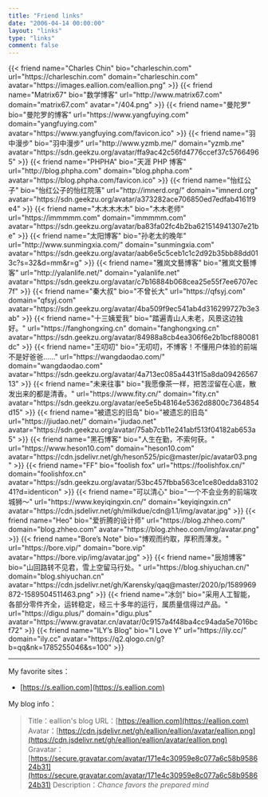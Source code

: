```yaml
---
title: "Friend links"
date: "2006-04-14 00:00:00"
layout: "links"
type: "links"
comment: false
---
```


<div class="links">
{{< friend name="Charles Chin" bio="charleschin.com" url="https://charleschin.com" domain="charleschin.com" avatar="https://images.eallion.com/eallion.png" >}}
{{< friend name="Matrix67" bio="数学博客" url="http://www.matrix67.com" domain="matrix67.com" avatar="/404.png" >}}
{{< friend name="曼陀罗" bio="曼陀罗的博客" url="https://www.yangfuying.com" domain="yangfuying.com" avatar="https://www.yangfuying.com/favicon.ico" >}}
{{< friend name="羽中漫步" bio="羽中漫步" url="http://www.yzmb.me/" domain="yzmb.me" avatar="https://sdn.geekzu.org/avatar/ffa9ac42c56fd4776ccef37c57664965" >}}
{{< friend name="PHPHA" bio="天涯 PHP 博客" url="http://blog.phpha.com" domain="blog.phpha.com" avatar="https://blog.phpha.com/favicon.ico" >}}
{{< friend name="怡红公子" bio="怡红公子的怡红院落" url="http://imnerd.org/" domain="imnerd.org" avatar="https://sdn.geekzu.org/avatar/a373282ace706850ed7edfab4161f9e4" >}}
{{< friend name="木木木木木" bio="木木老师" url="https://immmmm.com" domain="immmmm.com" avatar="https://sdn.geekzu.org/avatar/ba83fa02fc4b2ba621514941307e21be" >}}
{{< friend name="太阳博客" bio="孙老太的晚年" url="http://www.sunmingxia.com/" domain="sunmingxia.com" avatar="https://sdn.geekzu.org/avatar/aab6e5c5ceb1c1c2d92b35bb88dd013c?s=32&d=mm&r=g" >}}
{{< friend name="雅岚文藝博客" bio="雅岚文藝博客" url="http://yalanlife.net/" domain="yalanlife.net" avatar="https://sdn.geekzu.org/avatar/c7b16884b068cea25e55f7ee6707ec7f" >}}
{{< friend name="秦大叔" bio="不曾长大" url="https://qfsyj.com" domain="qfsyj.com" avatar="https://sdn.geekzu.org/avatar/4ba509f9ec541ab4d316299727b3e3ab" >}}
{{< friend name="十三姨爱我" bio="踏遍青山人未老，风景这边独好。" url="https://fanghongxing.cn" domain="fanghongxing.cn" avatar="https://sdn.geekzu.org/avatar/84988a8cb4ea306f6e2b1bcf880081dc" >}}
{{< friend name="王叨叨" bio="无叨叨，不博客！不懂用户体验的前端不是好爸爸……" url="https://wangdaodao.com/" domain="wangdaodao.com" avatar="https://sdn.geekzu.org/avatar/4a713ec085a4431f15a8da0942656713" >}}
{{< friend name="未来往事" bio="我愿像茶一样，把苦涩留在心底，散发出来的都是清香。" url="https://www.fity.cn/" domain="fity.cn" avatar="https://sdn.geekzu.org/avatar/ee5e5b48164e5362d8800c7364854d15" >}}
{{< friend name="被遗忘的旧岛" bio="被遗忘的旧岛" url="https://jiudao.net/" domain="jiudao.net" avatar="https://sdn.geekzu.org/avatar/75ab7cb11e241abf513f04182ab653a5" >}}
{{< friend name="黑石博客" bio="人生在勤，不索何获。" url="https://www.heson10.com" domain="heson10.com" avatar="https://cdn.jsdelivr.net/gh/heson525/pic@master/pic/avatar03.png" >}}
{{< friend name="FF" bio="foolish fox" url="https://foolishfox.cn/" domain="foolishfox.cn" avatar="https://sdn.geekzu.org/avatar/53bc457fbba563ce1ce80edda8310241?d=identicon" >}}
{{< friend name="可以清心" bio="一个不会业务的前端攻城狮～" url="https://www.keyiqingxin.cn/" domain="keyiqingxin.cn" avatar="https://cdn.jsdelivr.net/gh/milkdue/cdn@1.1/img/avatar.jpg" >}}
{{< friend name="Heo" bio="爱折腾的设计师" url="https://blog.zhheo.com/" domain="blog.zhheo.com" avatar="https://blog.zhheo.com/img/avatar.png" >}}
{{< friend name="Bore’s Note" bio="博观而约取，厚积而薄发。" url="https://bore.vip/" domain="bore.vip" avatar="https://bore.vip/img/avatar.jpg" >}}
{{< friend name="辰旭博客" bio="山回路转不见君，雪上空留马行处。" url="https://blog.shiyuchan.cn/" domain="blog.shiyuchan.cn" avatar="https://cdn.jsdelivr.net/gh/Karensky/qaq@master/2020/p/1589969872-1589504511463.png" >}}
{{< friend name="冰剑" bio="采用人工智能，各部分零件齐全，运转稳定，经三十多年的运行，属质量信得过产品。" url="https://digu.plus/" domain="digu.plus" avatar="https://www.gravatar.cn/avatar/0c9157a4f48ba4cc94ada5e7016bcf72" >}}
{{< friend name="ILY’s Blog" bio="I Love Y" url="https://ily.cc/" domain="ily.cc" avatar="https://q2.qlogo.cn/g?b=qq&nk=1785255046&s=100" >}}
</div>

---

My favorite sites：

- [https://s.eallion.com](https://s.eallion.com)

My blog info：

> Title：eallion's blog
> URL：[https://eallion.com](https://eallion.com)  
> Avatar：[https://cdn.jsdelivr.net/gh/eallion/eallion/avatar/eallion.png](https://cdn.jsdelivr.net/gh/eallion/eallion/avatar/eallion.png)  
> Gravatar：[https://secure.gravatar.com/avatar/171e4c30959e8c077a6c58b958624b31](https://secure.gravatar.com/avatar/171e4c30959e8c077a6c58b958624b31)
> Description：_Chance favors the prepared mind_
